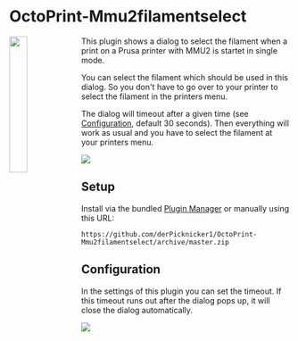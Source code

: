 # OctoPrint-Mmu2filamentselect

<img src="https://raw.githubusercontent.com/derpicknicker1/OctoPrint-Mmu2filamentselect/pics/octoprusa.png" width="25%" align="left"> 

This plugin shows a dialog to select the filament when a print on a Prusa printer with MMU2 is startet in single mode.

You can select the filament which should be used in this dialog. So you don't have to go over to your printer to select the filament in the printers menu.

The dialog will timeout after a given time (see [Configuration](configuration), default 30 seconds). Then everything will work as usual and you have to select the filament at your printers menu.

<img src="https://raw.githubusercontent.com/derpicknicker1/OctoPrint-Mmu2filamentselect/pics/dialog.png"> 

## Setup

Install via the bundled [Plugin Manager](https://github.com/foosel/OctoPrint/wiki/Plugin:-Plugin-Manager)
or manually using this URL:

    https://github.com/derPicknicker1/OctoPrint-Mmu2filamentselect/archive/master.zip

## Configuration

In the settings of this plugin you can set the timeout. If this timeout runs out after the dialog pops up, it will close the dialog automatically. 

<img src="https://raw.githubusercontent.com/derpicknicker1/OctoPrint-Mmu2filamentselect/pics/settings2.png"> 
